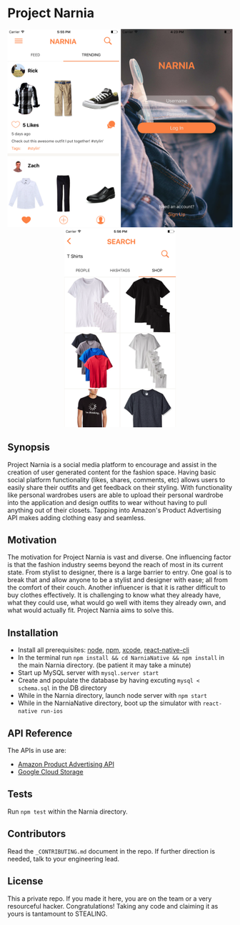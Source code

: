 # Project Narnia

<p align="center">
  <img src="./examples/feed.png" width="250">
  
  <img src="./examples/splash.png" width="250">
  
  <img src="./examples/search.png" width="250">
</p>

## Synopsis

Project Narnia is a social media platform to encourage and assist in the creation of user generated content for the fashion space. Having basic social platform functionality (likes, shares, comments, etc) allows users to easily share their outfits and get feedback on their styling. With functionality like personal wardrobes users are able to upload their personal wardrobe into the application and design outfits to wear without having to pull anything out of their closets. Tapping into Amazon's Product Advertising API makes adding clothing easy and seamless. 

## Motivation

The motivation for Project Narnia is vast and diverse. One influencing factor is that the fashion industry seems beyond the reach of most in its current state. From stylist to designer, there is a large barrier to entry. One goal is to break that and allow anyone to be a stylist and designer with ease; all from the comfort of their couch. Another influencer is that it is rather difficult to buy clothes effectively. It is challenging to know what they already have, what they could use, what would go well with items they already own, and what would actually fit. Project Narnia aims to solve this.  

## Installation

- Install all prerequisites: [node](https://github.com/nodejs/node), [npm](https://github.com/npm/npm), [xcode](https://developer.apple.com/xcode/), [react-native-cli](https://facebook.github.io/react-native/docs/getting-started.html)
- In the terminal run `npm install && cd NarniaNative && npm install` in the main Narnia directory. (be patient it may take a minute)
- Start up MySQL server with `mysql.server start`
- Create and populate the database by having excuting `mysql < schema.sql` in the DB directory
- While in the Narnia directory, launch node server with `npm start`
- While in the NarniaNative directory, boot up the simulator with `react-native run-ios`

## API Reference

The APIs in use are: 
 - [Amazon Product Advertising API](https://affiliate-program.amazon.com/gp/advertising/api/detail/main.html)
 - [Google Cloud Storage](https://cloud.google.com/storage/)

## Tests

Run `npm test` within the Narnia directory.

## Contributors

Read the `_CONTRIBUTING.md` document in the repo. If further direction is needed, talk to your engineering lead. 

## License
   
This a private repo. If you made it here, you are on the team or a very resourceful hacker. Congratulations! Taking any code and claiming it as yours is tantamount to STEALING.
